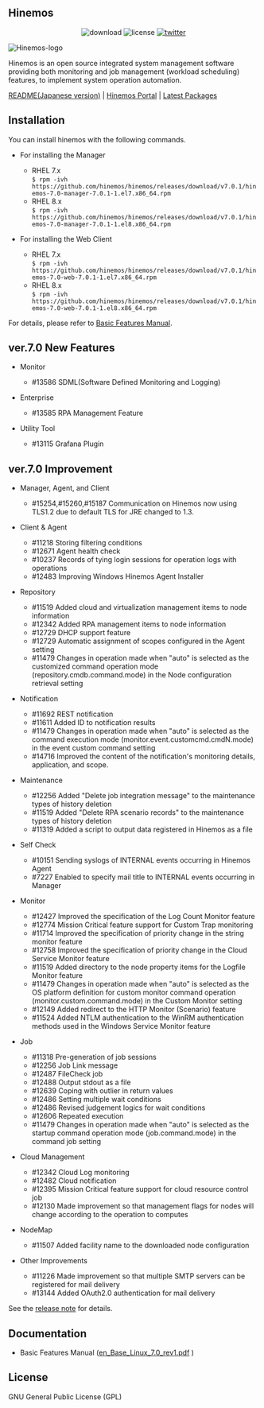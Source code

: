 ## Hinemos

<p align="center">
	<img alt="download" src="https://img.shields.io/github/downloads/hinemos/hinemos/total.svg"/>
	<img alt="license" src="https://img.shields.io/badge/license-GPL-blue.svg"/>
	<a href=https://twitter.com/Hinemos_INFO>
		<img alt="twitter" src="https://img.shields.io/twitter/follow/Hinemos_INFO.svg?style=social&label=Follow&maxAge=2592000"/>
	</a>
</p>

![Hinemos-logo](http://www.hinemos.info/files/images/HinemosLogo.png)

Hinemos is an open source integrated system management software providing both monitoring and job management (workload scheduling) features, to implement system operation automation.

[README(Japanese version)](README.jp.md)  | [Hinemos Portal](http://www.hinemos.info/en/top) | [Latest Packages](https://github.com/hinemos/hinemos/releases/tag/v7.0.1#packages)

## Installation

You can install hinemos with the following commands.

- For installing the Manager
  - RHEL 7.x  
```$ rpm -ivh https://github.com/hinemos/hinemos/releases/download/v7.0.1/hinemos-7.0-manager-7.0.1-1.el7.x86_64.rpm```
  - RHEL 8.x  
```$ rpm -ivh https://github.com/hinemos/hinemos/releases/download/v7.0.1/hinemos-7.0-manager-7.0.1-1.el8.x86_64.rpm```


- For installing the Web Client
  - RHEL 7.x  
```$ rpm -ivh https://github.com/hinemos/hinemos/releases/download/v7.0.1/hinemos-7.0-web-7.0.1-1.el7.x86_64.rpm```
  - RHEL 8.x  
```$ rpm -ivh https://github.com/hinemos/hinemos/releases/download/v7.0.1/hinemos-7.0-web-7.0.1-1.el8.x86_64.rpm```

For details, please refer to [Basic Features Manual](https://github.com/hinemos/hinemos/releases/download/v7.0.1/en_Base_Linux_7.0_rev1.pdf).


## ver.7.0 New Features

- Monitor
    - #13586 SDML(Software Defined Monitoring and Logging)

- Enterprise
    - #13585 RPA Management Feature

- Utility Tool
    - #13115 Grafana Plugin

## ver.7.0 Improvement

- Manager, Agent, and Client
    - #15254,#15260,#15187 Communication on Hinemos now using TLS1.2 due to default TLS for JRE changed to 1.3.

- Client & Agent
    - #11218 Storing filtering conditions
    - #12671 Agent health check
    - #10237 Records of tying login sessions for operation logs with operations 
    - #12483 Improving Windows Hinemos Agent Installer

- Repository
    - #11519 Added cloud and virtualization management items to node information
    - #12342 Added RPA management items to node information
    - #12729 DHCP support feature
    - #12729 Automatic assignment of scopes configured in the Agent setting
    - #11479 Changes in operation made when "auto" is selected as the customized
             command operation mode (repository.cmdb.command.mode) in the Node configuration retrieval setting

- Notification
    - #11692 REST notification
    - #11611 Added ID to notification results
    - #11479 Changes in operation made when "auto" is selected as the command execution mode
             (monitor.event.customcmd.cmdN.mode) in the event custom command setting
    - #14716 Improved the content of the notification's monitoring details, application, and scope.

- Maintenance
   - #12256 Added "Delete job integration message" to the maintenance types of history deletion
   - #11519 Added "Delete RPA scenario records" to the maintenance types of history deletion
   - #11319 Added a script to output data registered in Hinemos as a file

- Self Check
    - #10151 Sending syslogs of INTERNAL events occurring in Hinemos Agent
    - #7227  Enabled to specify mail title to INTERNAL events occurring in Manager

- Monitor
    - #12427 Improved the specification of the Log Count Monitor feature
    - #12774 Mission Critical feature support for Custom Trap monitoring
    - #11714 Improved the specification of priority change in the string monitor feature
    - #12758 Improved the specification of priority change in the Cloud Service Monitor feature
    - #11519 Added directory to the node property items for the Logfile Monitor feature
    - #11479 Changes in operation made when "auto" is selected as the OS platform definition for
             custom monitor command operation (monitor.custom.command.mode) in the Custom Monitor setting
    - #12149 Added redirect to the HTTP Monitor (Scenario) feature
    - #11524 Added NTLM authentication to the WinRM authentication methods used in the Windows Service Monitor feature

- Job
    - #11318 Pre-generation of job sessions 
    - #12256 Job Link message
    - #12487 FileCheck job
    - #12488 Output stdout as a file
    - #12639 Coping with outlier in return values
    - #12486 Setting multiple wait conditions
    - #12486 Revised judgement logics for wait conditions
    - #12606 Repeated execution
    - #11479 Changes in operation made when "auto" is selected as the startup command operation mode
             (job.command.mode) in the command job setting

- Cloud Management
    - #12342 Cloud Log monitoring
    - #12482 Cloud notification
    - #12395 Mission Critical feature support for cloud resource control job
    - #12130 Made improvement so that management flags for nodes will change according to the operation to computes

- NodeMap
    - #11507 Added facility name to the downloaded node configuration

- Other Improvements
    - #11226 Made improvement so that multiple SMTP servers can be registered for mail delivery
    - #13144 Added OAuth2.0 authentication for mail delivery

See the [release note](https://github.com/hinemos/hinemos/releases/tag/v7.0.1) for details.

## Documentation

- Basic Features Manual ([en_Base_Linux_7.0_rev1.pdf](https://github.com/hinemos/hinemos/releases/download/v7.0.1/en_Base_Linux_7.0_rev1.pdf) )

## License

GNU General Public License (GPL)
